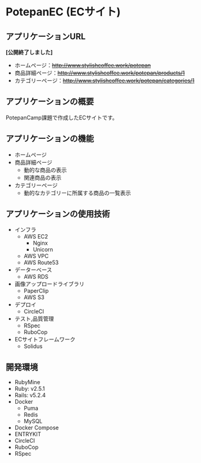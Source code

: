 # PotepanEC (ECサイト)

## アプリケーションURL

<!--
- ホームページ：[http://www.stylishcoffee.work/potepan](http://www.stylishcoffee.work/potepan)
- 商品詳細ページ：[http://www.stylishcoffee.work/potepan/products/1](http://www.stylishcoffee.work/potepan/products/1)
- カテゴリーページ：[http://www.stylishcoffee.work/potepan/categories/1](http://www.stylishcoffee.work/potepan/categories/1)
-->

**[公開終了しました]**
- ホームページ：~~http://www.stylishcoffee.work/potepan~~
- 商品詳細ページ：~~http://www.stylishcoffee.work/potepan/products/1~~
- カテゴリーページ：~~http://www.stylishcoffee.work/potepan/categories/1~~

## アプリケーションの概要

PotepanCamp課題で作成したECサイトです。

## アプリケーションの機能

- ホームページ
- 商品詳細ページ
    - 動的な商品の表示
    - 関連商品の表示
- カテゴリーページ
    - 動的なカテゴリーに所属する商品の一覧表示
    
## アプリケーションの使用技術

- インフラ
    - AWS EC2
        - Nginx
        - Unicorn
    - AWS VPC
    - AWS Route53
- データーベース
    - AWS RDS
- 画像アップロードライブラリ
    - PaperClip
    - AWS S3
- デプロイ
    - CircleCI
- テスト,品質管理
    - RSpec
    - RuboCop
- ECサイトフレームワーク
    - Solidus

## 開発環境
- RubyMine
- Ruby: v2.5.1
- Rails: v5.2.4
- Docker
    - Puma
    - Redis
    - MySQL
- Docker Compose
- ENTRYKIT
- CircleCI
- RuboCop
- RSpec
